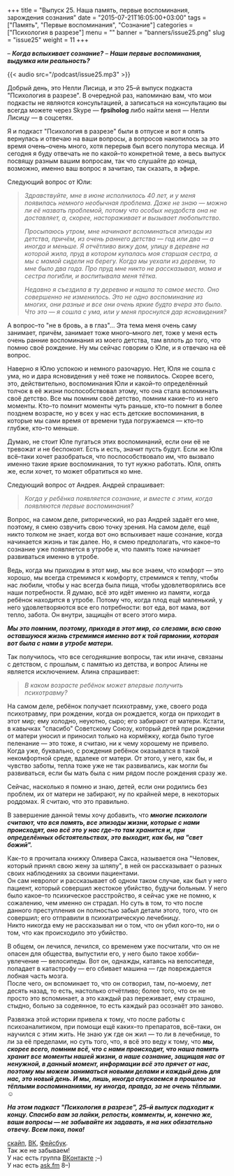 +++
title = "Выпуск 25. Наша память, первые воспоминания, зарождения сознания"
date = "2015-07-21T16:05:00+03:00"
tags = ["Память", "Первые воспоминания", "Сознание"]
categories = ["Психология в разрезе"]
menu = ""
banner = "banners/issue25.png"
slug = "issue25"
weight = 11
+++

– ***Когда вспыхивает сознание?***
– ***Наши первые воспоминания, выдумка или реальность?***

{{< audio src="/podcast/issue25.mp3" >}}

Добрый день, это Нелли Лисица, и это 25–й выпуск подкаста "Психология в разрезе". В очередной раз, напоминаю вам, что мои подкасты не являются консультацией, а записаться на консультацию вы всегда можете через Skype — **fpsiholog** либо найти меня — Нелли Лисицу — в соцсетях.

Я и подкаст "Психология в разрезе" были в отпуске и вот я опять вернулась и отвечаю на ваши вопросы, а вопросов накопилось за это время очень–очень много, хотя перерыв был всего полутора месяца. И сегодня я буду отвечать не по какой–то конкретной теме, а весь выпуск посвящу разным вашим вопросам, так что слушайте до конца, возможно, именно ваш вопрос я зачитаю, так сказать, в эфире.

<!--more-->
Следующий вопрос от Юли:

>*Здравствуйте, мне в июне исполнилось 40 лет, и у меня появилась немного необычная проблема. Даже не знаю — можно ли её назвать проблемой, потому что особых неудобств она не доставляет, а, скорее, настораживает и вызывает любопытство.*
>
>*Просыпаюсь утром, мне начинают вспоминаться эпизоды из детства, причём, из очень раннего детства — год или два — а иногда и меньше. Я отчётливо вижу дом, улицу в деревне на которой жила, пруд в котором купалась моя старшая сестра, а мы с мамой сидели на берегу. Когда мы уехали из деревни, то мне было два года. Про пруд мне никто не рассказывал, мама и сестра погибли, и воспитывала меня тётка.*
>
>*Недавно я съездила в ту деревню и нашла то самое место. Оно совершенно не изменилось. Это не одно воспоминание из многих, они разные и все они очень яркие будто вчера это было. Что это — я сошла с ума, или у меня проснулся дар ясновидения?*

А вопрос–то "не в бровь, а в глаз"… Эта тема меня очень саму занимает, причём, занимает тоже много–много лет, тоже у меня есть очень ранние воспоминания из моего детства, там вплоть до того, что помню своё рождение. Ну мы сейчас говорим о Юле, и я отвечаю на её вопрос. 

Наверно я Юлю успокою и немного разочарую. Нет, Юля не сошла с ума, но и дара ясновидения у неё тоже не появилось. Скорее всего, это, действительно, воспоминания Юли и какой–то определённый толчок в её жизни поспособствовал этому, что она стала вспоминать своё детство. Все мы помним своё детство, помним какие–то из него моменты. Кто–то помнит моменты чуть раньше, кто–то помнит в более позднем возрасте, но у всех у нас есть детские воспоминания, в которые мы сами время от времени туда погружаемся — кто–то глубже, кто–то меньше.

Думаю, не стоит Юле пугаться этих воспоминаний, если они её не тревожат и не беспокоят. Есть и есть, значит пусть будут. Если же Юля всё–таки хочет разобраться, что поспособствовало им, что вызвало именно такие яркие воспоминания, то тут нужно работать. Юля, опять же, если хочет, то может обратиться ко мне.

Следующий вопрос от Андрея. Андрей спрашивает:

>*Когда у ребёнка появляется сознание, и вместе с этим, когда появляются первые воспоминания?*

Вопрос, на самом деле, риторический, но раз Андрей задаёт его мне, поэтому, я смею озвучить свою точку зрения. На самом деле, ещё никто толком не знает, когда вот оно вспыхивает наше сознание, когда начинается жизнь и так далее. Но, я смею предполагать, что какое–то сознание уже появляется в утробе и, что память тоже начинает развиваться именно в утробе. 

Ведь, когда мы приходим в этот мир, мы все знаем, что комфорт — это хорошо, мы всегда стремимся к комфорту, стремимся к теплу, чтобы нас любили, чтобы у нас всегда была пища, чтобы удовлетворялись все наши потребности. Я думаю, всё это идёт именно из памяти, когда ребёнок находится в утробе. Потому что, когда плод ещё маленький, у него удовлетворяются все его потребности: вот еда, вот мама, вот тепло, забота. Он внутри, защищён от всего этого мира.

***Мы это помним, поэтому, приходя в этот мир, со слезами, всю свою оставшуюся жизнь стремимся именно вот к той гармонии, которая вот была с нами в утробе матери.***

Так получилось, что все сегодняшние вопросы, так или иначе, связаны с детством, с прошлым, с памятью из детства, и вопрос Алины не является исключением. Алина спрашивает:

>*В каком возрасте ребёнок может впервые получить психотравму?*

На самом деле, ребёнок получает психотравму, уже, своего рода психотравму, при рождении, когда он рождается, когда он приходит в этот мир; ему холодно, неуютно, сыро; его забирают от матери. Кстати, в кавычках "спасибо" Советскому Союзу, который детей при рождении от матери уносил и приносил только на кормёжку, когда было тугое пеленание — это тоже, я считаю, ни к чему хорошему не привело. Когда уже, буквально, с рождения ребёнок оказывался в такой некомфортной среде, вдалеке от матери. От этого, у него, как бы, и чувство заботы, тепла тоже уже не так развивались, как могли бы развиваться, если бы мать была с ним рядом после рождения сразу же.

Сейчас, насколько я помню и знаю, детей, если они родились без проблем, их от матери не забирают, ну по крайней мере, в некоторых роддомах. Я считаю, что это правильно.

В завершение данной темы хочу добавить, что ***многие психологи считают, что вся память, все эпизоды жизни, которые с нами происходят, оно всё это у нас где–то там хранится и, при определённых обстоятельствах, это выходит, как бы, на "свет божий".***

Как–то я прочитала книжку Оливера Сакса, называется она "Человек, который принял свою жену за шляпу", в ней он рассказывает о разных своих наблюдениях за своими пациентами.  
Он сам невролог и рассказывает об одном таком случае, как был у него пациент, который совершил жестокое убийство, будучи больным. У него было какое–то психическое расстройство, я сейчас уже не помню, к сожалению, чем именно он страдал. Но суть в том, то что после данного преступления он полностью забыл детали этого, того, что он совершил; его отправили в психиатрическую лечебницу.  
Никто никогда ему не рассказывал ни о том, что он убил кого–то, ни о том, что как происходило это убийство. 

В общем, он лечился, лечился, со временем уже посчитали, что он не опасен для общества, выпустили его, у него было такое хобби–увлечение — велосипеды. Вот он, однажды, катаясь на велосипеде, попадает в катастрофу — его сбивает машина — где повреждается лобная часть мозга.  
После чего, он вспоминает то, что он сотворил, там, по–моему, лет десять назад, то есть, настолько отчётливо; более того, что он не просто это вспоминает, а это каждый раз переживает, ему страшно, стыдно, больно за содеянное, то есть каждый раз осознаёт это заново.

Развязка этой истории привела к тому, что после работы с психоаналитиком, при помощи ещё каких–то препаратов, всё–таки, он научился с этим жить. Не знаю уж где он жил — то ли в лечебнице, то ли за её пределами, но суть того, что, я всё это веду к тому, что ***мы, скорее всего, помним всё, что с нами происходит, что наша память хранит все моменты нашей жизни, а наше сознание, защищая нас от ненужной, в данный момент, информации всё это прячет от нас, поэтому мы можем заниматься новыми делами и каждый день для нас, это новый день. И мы, лишь, иногда спускаемся в прошлое за тёплыми воспоминаниями, ну иногда, правда, за не очень тёплыми.*** ☺

***На этом подкаст "Психология в разрезе", 25–й выпуск подходит к концу. Спасибо вам за лайки, репосты, комменты, и, конечно же, ваши вопросы — не забывайте их задавать, я на них обязательно отвечу. Всем пока, пока!***


<a href="skype:fpsiholog?userinfo">скайп</a>, <a href="https://vk.com/sunnybunnyf">ВК</a>, <a href="https://www.facebook.com/SunnyBunnyF">Фейсбук</a>.<br>
Так же не забываем!<br>
У нас есть группа <a href="https://vk.com/fpsiholog">ВКонтакте</a> ;–)<br>
У нас есть <a href="http://ask.fm/fpsiholog">ask.fm</a> 8–)